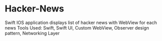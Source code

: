 # Hacker-News
Swift IOS application displays list of hacker news with WebView for each news 
Tools Used: Swift, Swift UI, Custom WebView, Observer design pattern, Networking Layer
